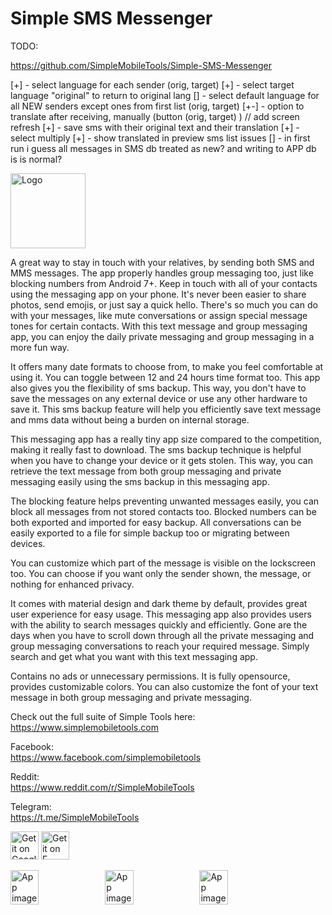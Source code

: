# Simple SMS Messenger
TODO:

https://github.com/SimpleMobileTools/Simple-SMS-Messenger

[+] - select language for each sender (orig, target)
[+] - select target language "original" to return to original lang
[] - select default language for all NEW senders except ones from first list (orig, target)
[+-] - option to translate after receiving, manually (button (orig, target) ) // add screen refresh
[+] - save sms with their original text and their translation
[+] - select multiply
[+] - show translated in preview sms list
issues
[] - in first run i guess all messages in SMS db treated as new? and writing to APP db is is normal?

<img alt="Logo" src="graphics/icon.png" width="120" />

A great way to stay in touch with your relatives, by sending both SMS and MMS messages. The app properly handles group messaging too, just like blocking numbers from Android 7+. Keep in touch with all of your contacts using the messaging app on your phone. It's never been easier to share photos, send emojis, or just say a quick hello. There's so much you can do with your messages, like mute conversations or assign special message tones for certain contacts. With this text message and group messaging app, you can enjoy the daily private messaging and group messaging in a more fun way.

It offers many date formats to choose from, to make you feel comfortable at using it. You can toggle between 12 and 24 hours time format too. This app also gives you the flexibility of sms backup. This way, you don't have to save the messages on any external device or use any other hardware to save it. This sms backup feature will help you efficiently save text message and mms data without being a burden on internal storage.

This messaging app has a really tiny app size compared to the competition, making it really fast to download. The sms backup technique is helpful when you have to change your device or it gets stolen. This way, you can retrieve the text message from both group messaging and private messaging easily using the sms backup in this messaging app.

The blocking feature helps preventing unwanted messages easily, you can block all messages from not stored contacts too. Blocked numbers can be both exported and imported for easy backup. All conversations can be easily exported to a file for simple backup too or migrating between devices.

You can customize which part of the message is visible on the lockscreen too. You can choose if you want only the sender shown, the message, or nothing for enhanced privacy.

It comes with material design and dark theme by default, provides great user experience for easy usage. This messaging app also provides users with the ability to search messages quickly and efficiently. Gone are the days when you have to scroll down through all the private messaging and group messaging conversations to reach your required message. Simply search and get what you want with this text messaging app.

Contains no ads or unnecessary permissions. It is fully opensource, provides customizable colors. You can also customize the font of your text message in both group messaging and private messaging. 

Check out the full suite of Simple Tools here:  
https://www.simplemobiletools.com

Facebook:  
https://www.facebook.com/simplemobiletools

Reddit:  
https://www.reddit.com/r/SimpleMobileTools

Telegram:  
https://t.me/SimpleMobileTools

<a href='https://play.google.com/store/apps/details?id=com.simplemobiletools.smsmessenger'><img src='https://simplemobiletools.com/images/button-google-play.svg' alt='Get it on Google Play' height=45/></a>
<a href='https://f-droid.org/packages/com.simplemobiletools.smsmessenger'><img src='https://simplemobiletools.com/images/button-f-droid.png' alt='Get it on F-Droid' height='45' /></a>

<div style="display:flex;">
<img alt="App image" src="fastlane/metadata/android/en-US/images/phoneScreenshots/1_en-US.jpeg" width="30%">
<img alt="App image" src="fastlane/metadata/android/en-US/images/phoneScreenshots/2_en-US.jpeg" width="30%">
<img alt="App image" src="fastlane/metadata/android/en-US/images/phoneScreenshots/3_en-US.jpeg" width="30%">
</div>

